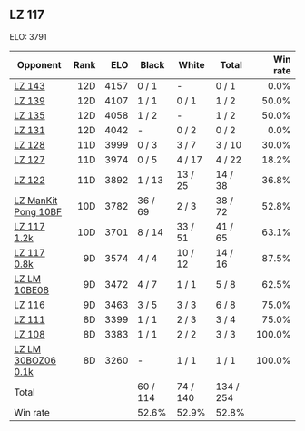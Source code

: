 ## LZ 117 ##

ELO: 3791

Opponent | Rank | ELO | Black | White | Total | Win rate
---------|-----:|----:|-------|-------|-------|-------:
[LZ 143](LZ%20143.md) | 12D | 4157 | 0 / 1 | - | 0 / 1 | 0.0%
[LZ 139](LZ%20139.md) | 12D | 4107 | 1 / 1 | 0 / 1 | 1 / 2 | 50.0%
[LZ 135](LZ%20135.md) | 12D | 4058 | 1 / 2 | - | 1 / 2 | 50.0%
[LZ 131](LZ%20131.md) | 12D | 4042 | - | 0 / 2 | 0 / 2 | 0.0%
[LZ 128](LZ%20128.md) | 11D | 3999 | 0 / 3 | 3 / 7 | 3 / 10 | 30.0%
[LZ 127](LZ%20127.md) | 11D | 3974 | 0 / 5 | 4 / 17 | 4 / 22 | 18.2%
[LZ 122](LZ%20122.md) | 11D | 3892 | 1 / 13 | 13 / 25 | 14 / 38 | 36.8%
[LZ ManKit Pong 10BF](LZ%20ManKit%20Pong%2010BF.md) | 10D | 3782 | 36 / 69 | 2 / 3 | 38 / 72 | 52.8%
[LZ 117 1.2k](LZ%20117%201.2k.md) | 10D | 3701 | 8 / 14 | 33 / 51 | 41 / 65 | 63.1%
[LZ 117 0.8k](LZ%20117%200.8k.md) | 9D | 3574 | 4 / 4 | 10 / 12 | 14 / 16 | 87.5%
[LZ LM 10BE08](LZ%20LM%2010BE08.md) | 9D | 3472 | 4 / 7 | 1 / 1 | 5 / 8 | 62.5%
[LZ 116](LZ%20116.md) | 9D | 3463 | 3 / 5 | 3 / 3 | 6 / 8 | 75.0%
[LZ 111](LZ%20111.md) | 8D | 3399 | 1 / 1 | 2 / 3 | 3 / 4 | 75.0%
[LZ 108](LZ%20108.md) | 8D | 3383 | 1 / 1 | 2 / 2 | 3 / 3 | 100.0%
[LZ LM 30BOZ06 0.1k](LZ%20LM%2030BOZ06%200.1k.md) | 8D | 3260 | - | 1 / 1 | 1 / 1 | 100.0%
Total | | | 60 / 114 | 74 / 140 | 134 / 254 | 
Win rate| | | 52.6% | 52.9% | 52.8% | 
